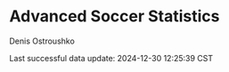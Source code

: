 # Advanced Soccer Statistics
Denis Ostroushko

<!-- gfm -->

Last successful data update: 2024-12-30 12:25:39 CST
